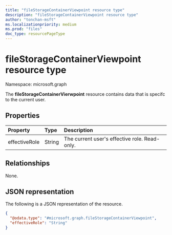 ```yaml
---
title: "fileStorageContainerViewpoint resource type"
description: "fileStorageContainerViewpoint resource type"
author: "tonchan-msft"
ms.localizationpriority: medium
ms.prod: "files"
doc_type: resourcePageType
---
```


# fileStorageContainerViewpoint resource type

Namespace: microsoft.graph



The **fileStorageContainerVierwpoint** resource contains data that is specifc to the current user.

## Properties
|Property|Type|Description|
|:---|:---|:---|
|effectiveRole|String|The current user's effective role. Read-only.|

## Relationships
None.

## JSON representation
The following is a JSON representation of the resource.
<!-- {
  "blockType": "resource",
  "@odata.type": "microsoft.graph.fileStorageContainerViewpoint"
}
-->
``` json
{
  "@odata.type": "#microsoft.graph.fileStorageContainerViewpoint",
  "effectiveRole": "String"
}
```

